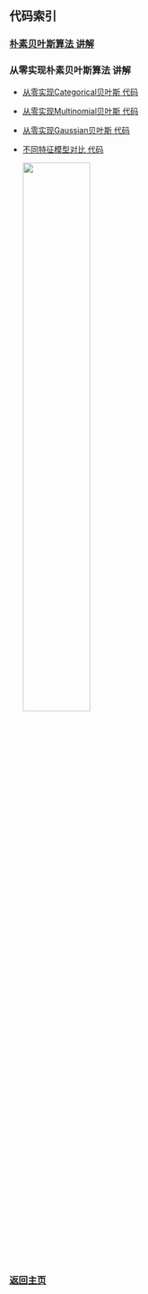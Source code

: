 ## 代码索引
### [朴素贝叶斯算法 讲解](https://mp.weixin.qq.com/s/hh1gV9UoaFpQaotlIzrMkg)

### 从零实现朴素贝叶斯算法 讲解 
- [从零实现Categorical贝叶斯 代码](C01_naive_bayes_category.py)
- [从零实现Multinomial贝叶斯 代码](C02_naive_bayes_multinomial.py)
- [从零实现Gaussian贝叶斯 代码](C03_naive_bayes_gaussian.py)
- [不同特征模型对比 代码](C04_comparison.py)
    
    <img src="https://moonhotel.oss-cn-shanghai.aliyuncs.com/images/22031953459.jpg" width="50%">
  

### [返回主页](../../README.md)